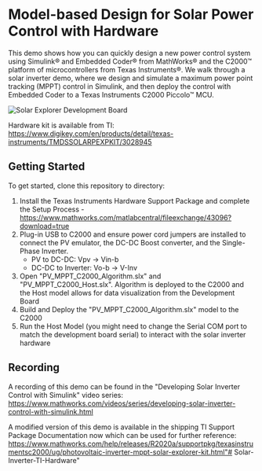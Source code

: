 # Model-based Design for Solar Power Control with Hardware

This demo shows how you can quickly design a new power control system using Simulink&reg; and Embedded Coder&reg; from MathWorks&reg; and the C2000&trade; platform of microcontrollers from Texas Instruments&reg;. We walk through a solar inverter demo, where we design and simulate a maximum power point tracking (MPPT) control in Simulink, and then deploy the control with Embedded Coder to a Texas Instruments C2000 Piccolo&trade; MCU.

![Solar Explorer Development Board](https://github.com/mathworks/Solar-Inverter-TI-Hardware/blob/main/5_IntroCodeGen/SolarExplorerBoard.png)

Hardware kit is available from TI: 
https://www.digikey.com/en/products/detail/texas-instruments/TMDSSOLARPEXPKIT/3028945

## Getting Started

To get started, clone this repository to directory:
1) Install the Texas Instruments Hardware Support Package and complete the Setup Process - https://www.mathworks.com/matlabcentral/fileexchange/43096?download=true
2) Plug-in USB to C2000 and ensure power cord jumpers are installed to connect the PV emulator, the DC-DC Boost converter, and the Single-Phase Inverter.
    - PV to DC-DC: Vpv -> Vin-b
    - DC-DC to Inverter: Vo-b -> V-Inv
3) Open "PV_MPPT_C2000_Algorithm.slx" and "PV_MPPT_C2000_Host.slx". Algorithm is deployed to the C2000 and the Host model allows for data visualization from the Development Board
4) Build and Deploy the "PV_MPPT_C2000_Algorithm.slx" model to the C2000
5) Run the Host Model (you might need to change the Serial COM port to match the development board serial) to interact with the solar inverter hardware

## Recording

A recording of this demo can be found in the "Developing Solar Inverter Control with Simulink" video series:
https://www.mathworks.com/videos/series/developing-solar-inverter-control-with-simulink.html

A modified version of this demo is available in the shipping TI Support Package Documentation now which can be used for further reference:
https://www.mathworks.com/help/releases/R2020a/supportpkg/texasinstrumentsc2000/ug/photovoltaic-inverter-mppt-solar-explorer-kit.html"# Solar-Inverter-TI-Hardware" 
